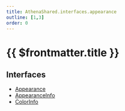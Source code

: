 ```yaml
---
title: AthenaShared.interfaces.appearance
outline: [1,3]
order: 0
---
```


# {{ $frontmatter.title }}


## Interfaces

- [Appearance](../interfaces/shared_interfaces_appearance_Appearance.md)
- [AppearanceInfo](../interfaces/shared_interfaces_appearance_AppearanceInfo.md)
- [ColorInfo](../interfaces/shared_interfaces_appearance_ColorInfo.md)
